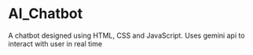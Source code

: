 # AI_Chatbot
A chatbot designed using HTML, CSS and JavaScript. Uses gemini api to interact with user in real time
